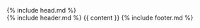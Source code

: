 <!DOCTYPE html>
<html lang="en">
  {% include head.md %}

  <script id="fxhash-snippet">
    //---- do not edit the following code
    let search = new URLSearchParams(window.location.search);
    let alphabet =
    "123456789abcdefghijkmnopqrstuvwxyzABCDEFGHJKLMNPQRSTUVWXYZ";
    var fxhash =
    search.get("fxhash") ||
    "oo" +
        Array(49)
        .fill(0)
        .map((_) => alphabet[(Math.random() * alphabet.length) | 0])
        .join("");
    let b58dec = (str) =>
    [...str].reduce(
        (p, c) => (p * alphabet.length + alphabet.indexOf(c)) | 0,
        0
    );
    let fxhashTrunc = fxhash.slice(2);
    let regex = new RegExp(".{" + ((fxhash.length / 4) | 0) + "}", "g");
    let hashes = fxhashTrunc.match(regex).map((h) => b58dec(h));
    let sfc32 = (a, b, c, d) => {
    return () => {
        a |= 0;
        b |= 0;
        c |= 0;
        d |= 0;
        var t = (((a + b) | 0) + d) | 0;
        d = (d + 1) | 0;
        a = b ^ (b >>> 9);
        b = (c + (c << 3)) | 0;
        c = (c << 21) | (c >>> 11);
        c = (c + t) | 0;
        return (t >>> 0) / 4294967296;
    };
    };
    var fxrand = sfc32(...hashes);
    // true if preview mode active, false otherwise
    // you can append preview=1 to the URL to simulate preview active
    var isFxpreview = search.get("preview") === "1";
    // call this method to trigger the preview
    function fxpreview() {
    window.dispatchEvent(new Event("fxhash-preview"));
    setTimeout(() => fxpreview(), 500);
    }
    //
    // NEW: v2 of the fxhash SDK lol
    //
    // get the byte params from the URL
    let fxparams = search.get("fxparams");
    fxparams = fxparams ? fxparams.replace("0x", "") : fxparams;

    // the parameter processor, used to parse fxparams
    const processors = {
    number: {
        deserialize: (input) => {
        const view = new DataView(new ArrayBuffer(8));
        for (let i = 0; i < 8; i++) {
            view.setUint8(i, parseInt(input.substring(i * 2, i * 2 + 2), 16));
        }
        return view.getFloat64(0);
        },
        bytesLength: () => 8,
        constrain: (value, definition) => {
        let min = Number.MIN_SAFE_INTEGER;
        if (typeof definition.options?.min !== "undefined")
            min = Number(definition.options.min);
        let max = Number.MAX_SAFE_INTEGER;
        if (typeof definition.options?.max !== "undefined")
            max = Number(definition.options.max);
        max = Math.min(max, Number.MAX_SAFE_INTEGER);
        min = Math.max(min, Number.MIN_SAFE_INTEGER);
        const v = Math.min(Math.max(value, min), max);
        return v;
        },
        random: (definition) => {
        let min = Number.MIN_SAFE_INTEGER;
        if (typeof definition.options?.min !== "undefined")
            min = Number(definition.options.min);
        let max = Number.MAX_SAFE_INTEGER;
        if (typeof definition.options?.max !== "undefined")
            max = Number(definition.options.max);
        max = Math.min(max, Number.MAX_SAFE_INTEGER);
        min = Math.max(min, Number.MIN_SAFE_INTEGER);
        const v = Math.random() * (max - min) + min;
        if (definition?.options?.step) {
            const t = 1.0 / definition?.options?.step;
            return Math.round(v * t) / t;
        }
        return v;
        },
    },
    bigint: {
        deserialize: (input) => {
        const view = new DataView(new ArrayBuffer(8));
        for (let i = 0; i < 8; i++) {
            view.setUint8(i, parseInt(input.substring(i * 2, i * 2 + 2), 16));
        }
        return view.getBigInt64(0);
        },
        bytesLength: () => 8,
        random: (definition) => {
        const MIN_SAFE_INT64 = -9223372036854775808n;
        const MAX_SAFE_INT64 = 9223372036854775807n;
        let min = MIN_SAFE_INT64;
        let max = MAX_SAFE_INT64;
        if (typeof definition.options?.min !== "undefined")
            min = BigInt(definition.options.min);
        if (typeof definition.options?.max !== "undefined")
            max = BigInt(definition.options.max);
        const range = max - min;
        const bits = range.toString(2).length;
        let random;
        do {
            random = BigInt(
            "0b" +
                Array.from(
                crypto.getRandomValues(new Uint8Array(Math.ceil(bits / 8)))
                )
                .map((b) => b.toString(2).padStart(8, "0"))
                .join("")
            );
        } while (random > range);
        return random + min;
        },
    },
    boolean: {
        // if value is "00" -> 0 -> false, otherwise we consider it's 1
        deserialize: (input) => {
        return input === "00" ? false : true;
        },
        bytesLength: () => 1,
        random: () => Math.random() < 0.5,
    },
    color: {
        deserialize: (input) => input,
        bytesLength: () => 4,
        transform: (input) => {
        const r = parseInt(input.slice(0, 2), 16);
        const g = parseInt(input.slice(2, 4), 16);
        const b = parseInt(input.slice(4, 6), 16);
        const a = parseInt(input.slice(6, 8), 16);
        return {
            hex: {
            rgb: "#" + input.slice(0, 6),
            rgba: "#" + input,
            },
            obj: {
            rgb: { r, g, b },
            rgba: { r, g, b, a },
            },
            arr: {
            rgb: [r, g, b],
            rgba: [r, g, b, a],
            },
        };
        },
        constrain: (value, definition) => {
        return value.slice(0, 8).padEnd(8, "f");
        },
        random: () =>
        `${[...Array(8)]
            .map(() => Math.floor(Math.random() * 16).toString(16))
            .join("")}`,
    },
    string: {
        deserialize: (input) => {
        const hx = input.match(/.{1,4}/g) || [];
        let rtn = "";
        for (let i = 0; i < hx.length; i++) {
            const int = parseInt(hx[i], 16);
            if (int === 0) break;
            rtn += String.fromCharCode(int);
        }
        return rtn;
        },
        bytesLength: () => 64 * 2,
        constrain: (value, definition) => {
        let min = 0;
        if (typeof definition.options?.minLength !== "undefined")
            min = definition.options.minLength;
        let max = 64;
        if (typeof definition.options?.maxLength !== "undefined")
            max = definition.options.maxLength;
        max = Math.min(max, 64);
        let v = value.slice(0, max);
        if (v.length < min) {
            return v.padEnd(min);
        }
        return v;
        },
        random: (definition) => {
        let min = 0;
        if (typeof definition.options?.minLength !== "undefined")
            min = definition.options.minLength;
        let max = 64;
        if (typeof definition.options?.maxLength !== "undefined")
            max = definition.options.maxLength;
        max = Math.min(max, 64);
        const length = Math.round(Math.random() * (max - min) + min);
        return [...Array(length)]
            .map((i) => (~~(Math.random() * 36)).toString(36))
            .join("");
        },
    },
    select: {
        deserialize: (input, definition) => {
        return (
            definition.options.options[parseInt(input, 16)] ||
            definition.default
        );
        },
        bytesLength: () => 1,
        constrain: (value, definition) => {
        if (definition.options.options.includes(value)) {
            return value;
        }
        return definition.options.options[0];
        },
        random: (definition) => {
        const index = Math.round(
            Math.random() * (definition?.options?.options?.length - 1) + 0
        );
        return definition?.options?.options[index];
        },
    },
    };

    // takes the parameters as bytes and outputs an object with the
    // deserialized parameters, identified by their id in an object
    const deserializeParams = (bytes, definition) => {
    const params = {};
    for (const def of definition) {
        const processor = processors[def.type];
        // if we don't have any parameters defined in the URL, set the
        // default value and move on
        if (!bytes) {
        let v;
        if (typeof def.default === "undefined") v = processor.random(def);
        else v = def.default;
        params[def.id] = processor.constrain?.(v, def) || v;
        continue;
        }
        // extract the length from the bytes & shift the initial bytes string
        const valueBytes = bytes.substring(0, processor.bytesLength() * 2);
        bytes = bytes.substring(processor.bytesLength() * 2);
        // deserialize the bytes into the params
        const value = processor.deserialize(valueBytes, def);
        params[def.id] = processor.constrain?.(value, def) || value;
    }
    return params;
    };

    const transformParamValues = (values, definitions) => {
    const paramValues = {};
    for (const def of definitions) {
        const processor = processors[def.type];
        const value = values[def.id];
        // deserialize the bytes into the params
        paramValues[def.id] = processor.transform
        ? processor.transform(value)
        : value;
    }
    return paramValues;
    };

    window.$fx = {
    _processors: processors,
    // where params def & features will be stored
    _params: undefined,
    _features: undefined,
    // where the parameter values are stored
    _paramValues: {},

    hash: fxhash,
    rand: fxrand,
    preview: fxpreview,
    isPreview: isFxpreview,
    params: function (definition) {
        // todo: maybe do some validation on the dev side ?
        // or maybe not ?
        this._params = definition;
        this._rawValues = deserializeParams(fxparams, definition);
        this._paramValues = transformParamValues(this._rawValues, definition);
    },
    features: function (features) {
        this._features = features;
    },
    getFeature: function (id) {
        return this._features[id];
    },
    getFeatures: function () {
        return this._features;
    },
    getParam: function (id) {
        return this._paramValues[id];
    },
    getParams: function () {
        return this._paramValues;
    },
    getRawParam: function (id) {
        return this._rawValues[id];
    },
    getRawParams: function () {
        return this._rawValues;
    },
    getDefinitions: function () {
        return this._params;
    },
    stringifyParams: function (params) {
        return JSON.stringify(
        params,
        (key, value) => {
            if (typeof value === "bigint") return value.toString();
            return value;
        },
        2
        );
    },
    };
    window.addEventListener("message", (event) => {
    if (event.data === "fxhash_getHash") {
        parent.postMessage(
        {
            id: "fxhash_getHash",
            data: window.$fx.hash,
        },
        "*"
        );
    }

    if (event.data === "fxhash_getFeatures") {
        parent.postMessage(
        {
            id: "fxhash_getFeatures",
            data: window.$fx.getFeatures(),
        },
        "*"
        );
    }

    if (event.data === "fxhash_getParams") {
        parent.postMessage(
        {
            id: "fxhash_getParams",
            data: {
            definitions: window.$fx.getDefinitions(),
            values: window.$fx.getRawParams(),
            },
        },
        "*"
        );
    }
    });
    // END NEW

    //---- /do not edit the following code
    </script>
  <body>
    <div class="container max-w-6xl mx-auto lg:px-0">
      {% include header.md %} {{ content }} {% include footer.md %}
    </div>
    <script defer src="/assets/js/bundle.js"></script>
  </body>
</html>